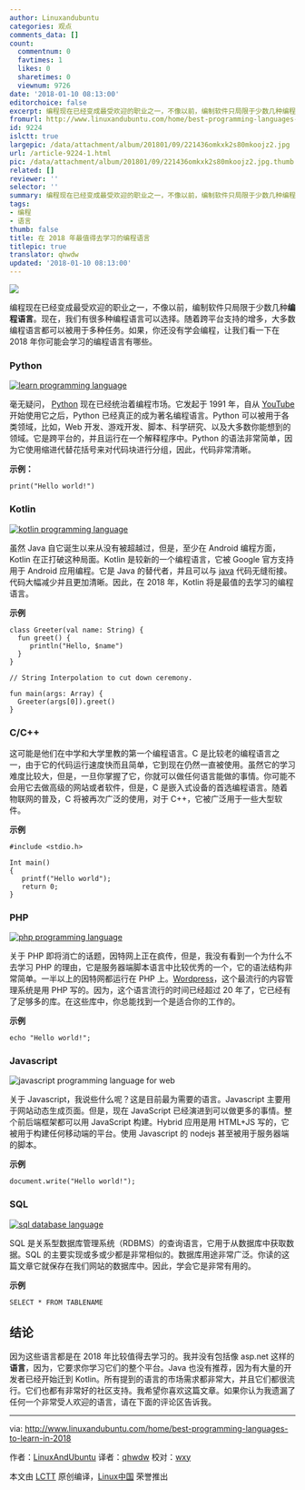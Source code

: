 ```yaml
---
author: Linuxandubuntu
categories: 观点
comments_data: []
count:
  commentnum: 0
  favtimes: 1
  likes: 0
  sharetimes: 0
  viewnum: 9726
date: '2018-01-10 08:13:00'
editorchoice: false
excerpt: 编程现在已经变成最受欢迎的职业之一，不像以前，编制软件只局限于少数几种编程语言。
fromurl: http://www.linuxandubuntu.com/home/best-programming-languages-to-learn-in-2018
id: 9224
islctt: true
largepic: /data/attachment/album/201801/09/221436omkxk2s80mkoojz2.jpg
url: /article-9224-1.html
pic: /data/attachment/album/201801/09/221436omkxk2s80mkoojz2.jpg.thumb.jpg
related: []
reviewer: ''
selector: ''
summary: 编程现在已经变成最受欢迎的职业之一，不像以前，编制软件只局限于少数几种编程语言。
tags:
- 编程
- 语言
thumb: false
title: 在 2018 年最值得去学习的编程语言
titlepic: true
translator: qhwdw
updated: '2018-01-10 08:13:00'
---
```


![](/data/attachment/album/201801/09/221436omkxk2s80mkoojz2.jpg)


编程现在已经变成最受欢迎的职业之一，不像以前，编制软件只局限于少数几种**编程语言**。现在，我们有很多种编程语言可以选择。随着跨平台支持的增多，大多数编程语言都可以被用于多种任务。如果，你还没有学会编程，让我们看一下在 2018 年你可能会学习的编程语言有哪些。


### Python


[![learn programming language](/data/attachment/album/201801/09/221441hceqs6a88sq6oqeq.png)](http://www.linuxandubuntu.com/uploads/2/1/1/5/21152474/learn-programming-language_orig.png)


毫无疑问， [Python](http://www.linuxandubuntu.com/home/best-python-ides-for-linux) 现在已经统治着编程市场。它发起于 1991 年，自从 [YouTube](http://www.linuxandubuntu.com/home/youtube-dl-a-command-line-gui-youtube-facebook-dailymotion-videos-downloading-tool-for-linux) 开始使用它之后，Python 已经真正的成为著名编程语言。Python 可以被用于各类领域，比如，Web 开发、游戏开发、脚本、科学研究、以及大多数你能想到的领域。它是跨平台的，并且运行在一个解释程序中。Python 的语法非常简单，因为它使用缩进代替花括号来对代码块进行分组，因此，代码非常清晰。


**示例：**



```
print("Hello world!")

```

### Kotlin


[![kotlin programming language](/data/attachment/album/201801/09/221444dbj0jr3z7rxnnjjq.jpg)](http://www.linuxandubuntu.com/uploads/2/1/1/5/21152474/kotlin-programming-language_orig.jpg)


虽然 Java 自它诞生以来从没有被超越过，但是，至少在 Android 编程方面，Kotlin 在正打破这种局面。Kotlin 是较新的一个编程语言，它被 Google 官方支持用于 Android 应用编程。它是 Java 的替代者，并且可以与 [java](http://www.linuxandubuntu.com/home/how-to-install-oracle-java-78-on-ubuntu) 代码无缝衔接。代码大幅减少并且更加清晰。因此，在 2018 年，Kotlin 将是最值的去学习的编程语言。


**示例**



```
class Greeter(val name: String) {
  fun greet() {
     println("Hello, $name")
  }
}

// String Interpolation to cut down ceremony.

fun main(args: Array) {
  Greeter(args[0]).greet()
}

```

### C/C++


这可能是他们在中学和大学里教的第一个编程语言。C 是比较老的编程语言之一，由于它的代码运行速度快而且简单，它到现在仍然一直被使用。虽然它的学习难度比较大，但是，一旦你掌握了它，你就可以做任何语言能做的事情。你可能不会用它去做高级的网站或者软件，但是，C 是嵌入式设备的首选编程语言。随着物联网的普及，C 将被再次广泛的使用，对于 C++，它被广泛用于一些大型软件。


**示例**



```
#include <stdio.h>

Int main()
{
   printf("Hello world");
   return 0;
}

```

### PHP


[![php programming language](/data/attachment/album/201801/09/221451fyrkr5c9jkjywjfr.png)](http://www.linuxandubuntu.com/uploads/2/1/1/5/21152474/1200px-php-logo-svg_orig.png)


关于 PHP 即将消亡的话题，因特网上正在疯传，但是，我没有看到一个为什么不去学习 PHP 的理由，它是服务器端脚本语言中比较优秀的一个，它的语法结构非常简单。一半以上的因特网都运行在 PHP 上。[Wordpress](http://www.linuxandubuntu.com/home/wordpress-how-to-host-and-manage-on-web-server-in-linuxubuntu-step-by-step-guide)，这个最流行的内容管理系统是用 PHP 写的。因为，这个语言流行的时间已经超过 20 年了，它已经有了足够多的库。在这些库中，你总能找到一个是适合你的工作的。


**示例**



```
echo "Hello world!";

```

### Javascript


![javascript programming language for web](/data/attachment/album/201801/09/221452d8mj00z04ub4less.png)


关于 Javascript，我说些什么呢？这是目前最为需要的语言。Javascript 主要用于网站动态生成页面。但是，现在 JavaScript 已经演进到可以做更多的事情。整个前后端框架都可以用 JavaScript 构建。Hybrid 应用是用 HTML+JS 写的，它被用于构建任何移动端的平台。使用 Javascript 的 nodejs 甚至被用于服务器端的脚本。


**示例**



```
document.write("Hello world!");

```

### SQL


[![sql database language](/data/attachment/album/201801/09/221459sulhc0rtf3gexu00.png)](http://www.linuxandubuntu.com/uploads/2/1/1/5/21152474/sql-database-language_orig.png)


SQL 是关系型数据库管理系统（RDBMS）的查询语言，它用于从数据库中获取数据。SQL 的主要实现或多或少都是非常相似的。数据库用途非常广泛。你读的这篇文章它就保存在我们网站的数据库中。因此，学会它是非常有用的。


**示例**



```
SELECT * FROM TABLENAME

```

结论
--


因为这些语言都是在 2018 年比较值得去学习的。我并没有包括像 asp.net 这样的 **语言**，因为，它要求你学习它们的整个平台。Java 也没有推荐，因为有大量的开发者已经开始迁到 Kotlin。所有提到的语言的市场需求都非常大，并且它们都很流行。它们也都有非常好的社区支持。我希望你喜欢这篇文章。如果你认为我遗漏了任何一个非常受人欢迎的语言，请在下面的评论区告诉我。




---


via: <http://www.linuxandubuntu.com/home/best-programming-languages-to-learn-in-2018>


作者：[LinuxAndUbuntu](http://www.linuxandubuntu.com) 译者：[qhwdw](https://github.com/qhwdw) 校对：[wxy](https://github.com/wxy)


本文由 [LCTT](https://github.com/LCTT/TranslateProject) 原创编译，[Linux中国](https://linux.cn/) 荣誉推出